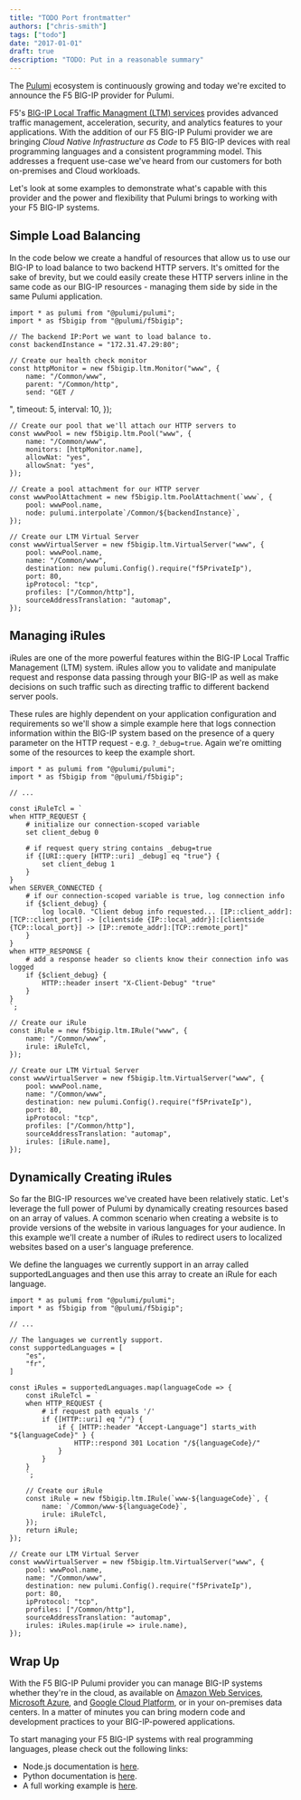 ```yaml
---
title: "TODO Port frontmatter"
authors: ["chris-smith"]
tags: ["todo"]
date: "2017-01-01"
draft: true
description: "TODO: Put in a reasonable summary"
---
```



The [Pulumi](https://www.pulumi.com/) ecosystem is continuously growing
and today we're excited to announce the F5 BIG-IP provider for Pulumi.

F5's [BIG-IP Local Traffic Managment (LTM)
services](https://www.f5.com/products/big-ip-services/local-traffic-manager)
provides advanced traffic management, acceleration, security, and
analytics features to your applications. With the addition of our F5
BIG-IP Pulumi provider we are bringing *Cloud Native Infrastructure as
Code* to F5 BIG-IP devices with real programming languages and a
consistent programming model. This addresses a frequent use-case we've
heard from our customers for both on-premises and Cloud workloads.

Let's look at some examples to demonstrate what's capable with this
provider and the power and flexibility that Pulumi brings to working
with your F5 BIG-IP systems.

Simple Load Balancing
-------------------------------------------------

In the code below we create a handful of resources that allow us to use
our BIG-IP to load balance to two backend HTTP servers. It's omitted for
the sake of brevity, but we could easily create these HTTP servers
inline in the same code as our BIG-IP resources - managing them side by
side in the same Pulumi application.

    import * as pulumi from "@pulumi/pulumi";
    import * as f5bigip from "@pulumi/f5bigip";

    // The backend IP:Port we want to load balance to.
    const backendInstance = "172.31.47.29:80";

    // Create our health check monitor
    const httpMonitor = new f5bigip.ltm.Monitor("www", {
        name: "/Common/www",
        parent: "/Common/http",
        send: "GET /
",
        timeout: 5,
        interval: 10,
    });

    // Create our pool that we'll attach our HTTP servers to
    const wwwPool = new f5bigip.ltm.Pool("www", {
        name: "/Common/www",
        monitors: [httpMonitor.name],
        allowNat: "yes",
        allowSnat: "yes",
    });

    // Create a pool attachment for our HTTP server
    const wwwPoolAttachment = new f5bigip.ltm.PoolAttachment(`www`, {
        pool: wwwPool.name,
        node: pulumi.interpolate`/Common/${backendInstance}`,
    });

    // Create our LTM Virtual Server
    const wwwVirtualServer = new f5bigip.ltm.VirtualServer("www", {
        pool: wwwPool.name,
        name: "/Common/www",
        destination: new pulumi.Config().require("f5PrivateIp"),
        port: 80,
        ipProtocol: "tcp",
        profiles: ["/Common/http"],
        sourceAddressTranslation: "automap",
    });

Managing iRules
--------------------------------------

iRules are one of the more powerful features within the BIG-IP Local
Traffic Management (LTM) system. iRules allow you to validate and
manipulate request and response data passing through your BIG-IP as well
as make decisions on such traffic such as directing traffic to different
backend server pools.

These rules are highly dependent on your application configuration and
requirements so we'll show a simple example here that logs connection
information within the BIG-IP system based on the presence of a query
parameter on the HTTP request - e.g. `?_debug=true`. Again we're
omitting some of the resources to keep the example short.

    import * as pulumi from "@pulumi/pulumi";
    import * as f5bigip from "@pulumi/f5bigip";

    // ...

    const iRuleTcl = `
    when HTTP_REQUEST {
        # initialize our connection-scoped variable
        set client_debug 0

        # if request query string contains _debug=true
        if {[URI::query [HTTP::uri] _debug] eq "true"} {
            set client_debug 1
        }
    }
    when SERVER_CONNECTED {
        # if our connection-scoped variable is true, log connection info
        if {$client_debug} {
            log local0. "Client debug info requested... [IP::client_addr]:[TCP::client_port] -> [clientside {IP::local_addr}]:[clientside {TCP::local_port}] -> [IP::remote_addr]:[TCP::remote_port]"
        }
    }
    when HTTP_RESPONSE {
        # add a response header so clients know their connection info was logged
        if {$client_debug} {
            HTTP::header insert "X-Client-Debug" "true"
        }
    }
    `;

    // Create our iRule
    const iRule = new f5bigip.ltm.IRule("www", {
        name: "/Common/www",
        irule: iRuleTcl,
    });

    // Create our LTM Virtual Server
    const wwwVirtualServer = new f5bigip.ltm.VirtualServer("www", {
        pool: wwwPool.name,
        name: "/Common/www",
        destination: new pulumi.Config().require("f5PrivateIp"),
        port: 80,
        ipProtocol: "tcp",
        profiles: ["/Common/http"],
        sourceAddressTranslation: "automap",
        irules: [iRule.name],
    });

Dynamically Creating iRules
---------------------------------------------------------------

So far the BIG-IP resources we've created have been relatively static.
Let's leverage the full power of Pulumi by dynamically creating
resources based on an array of values. A common scenario when creating a
website is to provide versions of the website in various languages for
your audience. In this example we'll create a number of iRules to
redirect users to localized websites based on a user's language
preference.

We define the languages we currently support in an array called
supportedLanguages and then use this array to create an iRule for each
language.

    import * as pulumi from "@pulumi/pulumi";
    import * as f5bigip from "@pulumi/f5bigip";

    // ...

    // The languages we currently support.
    const supportedLanguages = [
        "es",
        "fr",
    ]

    const iRules = supportedLanguages.map(languageCode => {
        const iRuleTcl = `
        when HTTP_REQUEST {
            # if request path equals '/'
            if {[HTTP::uri] eq "/"} {
                if { [HTTP::header "Accept-Language"] starts_with "${languageCode}" } {
                    HTTP::respond 301 Location "/${languageCode}/"
                }
            }
        }
        `;

        // Create our iRule
        const iRule = new f5bigip.ltm.IRule(`www-${languageCode}`, {
            name: `/Common/www-${languageCode}`,
            irule: iRuleTcl,
        });
        return iRule;
    });

    // Create our LTM Virtual Server
    const wwwVirtualServer = new f5bigip.ltm.VirtualServer("www", {
        pool: wwwPool.name,
        name: "/Common/www",
        destination: new pulumi.Config().require("f5PrivateIp"),
        port: 80,
        ipProtocol: "tcp",
        profiles: ["/Common/http"],
        sourceAddressTranslation: "automap",
        irules: iRules.map(irule => irule.name),
    });

Wrap Up
-----------------------

With the F5 BIG-IP Pulumi provider you can manage BIG-IP systems whether
they're in the cloud, as available on [Amazon Web
Services](https://aws.amazon.com/marketplace/seller-profile?id=74d946f0-fa54-4d9f-99e8-ff3bd8eb2745),
[Microsoft
Azure](https://azuremarketplace.microsoft.com/en-us/marketplace/apps?search=f5&page=1),
and [Google Cloud
Platform](https://console.cloud.google.com/marketplace/partners/f5-7626-networks-public),
or in your on-premises data centers. In a matter of minutes you can
bring modern code and development practices to your BIG-IP-powered
applications.

To start managing your F5 BIG-IP systems with real programming
languages, please check out the following links:

-   Node.js documentation is
    [here](https://pulumi.io/reference/pkg/nodejs/@pulumi/f5bigip/index.html).
-   Python documentation is
    [here](https://pulumi.io/reference/pkg/python/pulumi_f5bigip/index.html).
-   A full working example is
    [here](https://github.com/pulumi/examples/tree/master/f5bigip-ts-ltm-pool).


